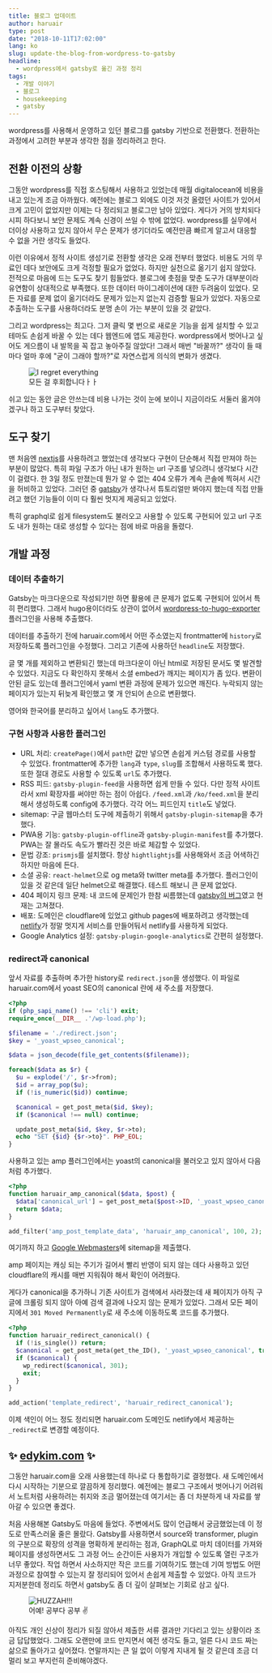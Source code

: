 ```yaml
---
title: 블로그 업데이트
author: haruair
type: post
date: "2018-10-11T17:02:00"
lang: ko
slug: update-the-blog-from-wordpress-to-gatsby
headline:
  - wordpress에서 gatsby로 옮긴 과정 정리 
tags:
  - 개발 이야기
  - 블로그
  - housekeeping
  - gatsby
---
```


wordpress를 사용해서 운영하고 있던 블로그를 gatsby 기반으로 전환했다. 전환하는 과정에서 고려한 부분과 생각한 점을 정리하려고 한다.

## 전환 이전의 상황

그동안 wordpress를 직접 호스팅해서 사용하고 있었는데 매월 digitalocean에 비용을 내고 있는게 조금 아까웠다. 예전에는 블로그 외에도 이것 저것 올렸던 사이트가 있어서 크게 고민이 없었지만 이제는 다 정리되고 블로그만 남아 있었다. 게다가 거의 방치되다시피 하다보니 보안 문제도 계속 신경이 쓰일 수 밖에 없었다. wordpress를 실무에서 더이상 사용하고 있지 않아서 무슨 문제가 생기더라도 예전만큼 빠르게 알고서 대응할 수 없을 거란 생각도 들었다.

이런 이유에서 정적 사이트 생성기로 전환할 생각은 오래 전부터 했었다. 비용도 거의 무료인 데다 보안에도 크게 걱정할 필요가 없었다. 하지만 실천으로 옮기기 쉽지 않았다. 전적으로 마음에 드는 도구도 찾기 힘들었다. 블로그에 촛점을 맞춘 도구가 대부분이라 유연함이 상대적으로 부족했다. 또한 데이터 마이그레이션에 대한 두려움이 있었다. 모든 자료를 문제 없이 옮기더라도 문제가 있는지 없는지 검증할 필요가 있었다. 자동으로 추출하는 도구를 사용하더라도 분명 손이 가는 부분이 있을 것 같았다.

그리고 wordpress는 최고다. 그저 클릭 몇 번으로 새로운 기능을 쉽게 설치할 수 있고 테마도 손쉽게 바꿀 수 있는 데다 웹엔드에 앱도 제공한다. wordpress에서 벗어나고 싶어도 게으름이 내 발목을 꼭 잡고 놓아주질 않았다! 그래서 매번 "바꿀까?" 생각이 들 때마다 얼마 후에 "굳이 그래야 할까?"로 자연스럽게 의식의 변화가 생겼다.

<figure class="image-giphy">
<img src="https://media.giphy.com/media/wEzqTDvpOlxss/giphy.gif" alt="I regret everything" />
<figcaption>모든 걸 후회합니다ㅏㅏ</figcaption>
</figure>

쉬고 있는 동안 글은 안쓰는데 비용 나가는 것이 눈에 보이니 지금이라도 서둘러 옮겨야겠구나 하고 도구부터 찾았다.

## 도구 찾기

맨 처음엔 [nextjs](http://nextjs.org)를 사용하려고 했었는데 생각보다 구현이 단순해서 직접 만져야 하는 부분이 많았다. 특히 파일 구조가 아닌 내가 원하는 url 구조를 넣으려니 생각보다 시간이 걸렸다. 한 3일 정도 만졌는데 뭔가 알 수 없는 404 오류가 계속 콘솔에 찍혀서 시간을 허비하고 있었다. 그러던 중 [gatsby](https://gatsbyjs.org)가 생각나서 튜토리얼만 봐야지 했는데 직접 만들려고 했던 기능들이 이미 다 훨씬 멋지게 제공되고 있었다.

특히 graphql로 쉽게 filesystem도 불러오고 사용할 수 있도록 구현되어 있고 url 구조도 내가 원하는 대로 생성할 수 있다는 점에 바로 마음을 돌렸다.

## 개발 과정

### 데이터 추출하기

Gatsby는 마크다운으로 작성되기만 하면 활용에 큰 문제가 없도록 구현되어 있어서 특히 편리했다. 그래서 hugo용이더라도 상관이 없어서 [wordpress-to-hugo-exporter](https://github.com/SchumacherFM/wordpress-to-hugo-exporter) 플러그인을 사용해 추출했다.

데이터를 추출하기 전에 haruair.com에서 어떤 주소였는지 frontmatter에 `history`로 저장하도록 플러그인을 수정했다. 그리고 기존에 사용하던 `headline`도 저장했다.

글 몇 개를 제외하고 변환되긴 했는데 마크다운이 아닌 html로 저장된 문서도 몇 발견할 수 있었다. 지금도 다 확인하지 못해서 소셜 embed가 깨지는 페이지가 좀 있다. 변환이 안된 글도 있는데 플러그인에서 yaml 변환 과정에 문제가 있으면 깨진다. 누락되지 않는 페이지가 있는지 뒤늦게 확인했고 몇 개 안되어 손으로 변환했다.

영어와 한국어를 분리하고 싶어서 `lang`도 추가했다.

### 구현 사항과 사용한 플러그인

- URL 처리: `createPage()`에서 `path`만 값만 넣으면 손쉽게 커스텀 경로를 사용할 수 있었다. frontmatter에 추가한 `lang`과 `type`, `slug`를 조합해서 사용하도록 했다. 또한 절대 경로도 사용할 수 있도록 `url`도 추가했다.
- RSS 피드: `gatsby-plugin-feed`을 사용하면 쉽게 만들 수 있다. 다만 정적 사이트라서 xml 확장자를 써야만 하는 점이 아쉽다. `/feed.xml`과 `/ko/feed.xml`을 분리해서 생성하도록 config에 추가했다. 각각 어느 피드인지 `title`도 넣었다.
- sitemap: 구글 웹마스터 도구에 제출하기 위해서 `gatsby-plugin-sitemap`을 추가했다.
- PWA용 기능: `gatsby-plugin-offline`과 `gatsby-plugin-manifest`를 추가했다. PWA는 잘 몰라도 속도가 빨라진 것은 바로 체감할 수 있었다.
- 문법 강조: `prismjs`를 설치했다. 항상 `hightlightjs`를 사용해와서 조금 어색하긴 하지만 마음에 든다.
- 소셜 공유: `react-helmet`으로 og meta와 twitter meta를 추가했다. 플러그인이 있을 것 같은데 일단 helmet으로 해결했다. 테스트 해보니 큰 문제 없었다.
- 404 페이지 링크 문제: 내 코드에 문제인가 한참 씨름했는데 [gatsby의 버그](https://github.com/gatsbyjs/gatsby/issues/8574)였고 현재는 고쳐졌다.
- 배포: 도메인은 cloudflare에 있었고 github pages에 배포하려고 생각했는데 [netlify](https://www.netlify.com/)가 정말 멋지게 서비스를 만들어둬서 netlify를 사용하게 되었다.
- Google Analytics 설정: `gatsby-plugin-google-analytics`로 간편히 설정했다.

### redirect과 canonical

앞서 자료를 추출하며 추가한 history로 `redirect.json`을 생성했다. 이 파일로 haruair.com에서 yoast SEO의 canonical 란에 새 주소를 저장했다.

```php
<?php
if (php_sapi_name() !== 'cli') exit;
require_once(__DIR__ .'/wp-load.php');

$filename = './redirect.json';
$key = '_yoast_wpseo_canonical';

$data = json_decode(file_get_contents($filename));

foreach($data as $r) {
  $u = explode('/', $r->from);
  $id = array_pop($u);
  if (!is_numeric($id)) continue;

  $canonical = get_post_meta($id, $key);
  if ($canonical !== null) continue;

  update_post_meta($id, $key, $r->to);
  echo "SET {$id} {$r->to}". PHP_EOL;
}
```

사용하고 있는 amp 플러그인에서는 yoast의 canonical을 불러오고 있지 않아서 다음처럼 추가했다.

```php
<?php
function haruair_amp_canonical($data, $post) {
  $data['canonical_url'] = get_post_meta($post->ID, '_yoast_wpseo_canonical', true);
  return $data;
}

add_filter('amp_post_template_data', 'haruair_amp_canonical', 100, 2);
```

여기까지 하고 [Google Webmasters](https://www.google.com/webmasters/)에 sitemap을 제출했다.

amp 페이지는 캐싱 되는 주기가 길어서 빨리 반영이 되지 않는 데다 사용하고 있던 cloudflare의 캐시를 매번 지워줘야 해서 확인이 어려웠다.

게다가 canonical을 추가하니 기존 사이트가 검색에서 사라졌는데 새 페이지가 아직 구글에 크롤링 되지 않아 아예 검색 결과에 나오지 않는 문제가 있었다. 그래서 모든 페이지에서 `301 Moved Permanently`로 새 주소에 이동하도록 코드를 추가했다.

```php
<?php
function haruair_redirect_canonical() {
  if (!is_single()) return;
  $canonical = get_post_meta(get_the_ID(), '_yoast_wpseo_canonical', true);
  if ($canonical) {
    wp_redirect($canonical, 301);
    exit;
  }
}

add_action('template_redirect', 'haruair_redirect_canonical');
```

이제 색인이 어느 정도 정리되면 haruair.com 도메인도 netlify에서 제공하는 `_redirect`로 변경할 예정이다.

## ✨ [edykim.com](https://github.com/edykim/edykim.com) ✨

그동안 haruair.com을 오래 사용했는데 하나로 다 통합하기로 결정했다. 새 도메인에서 다시 시작하는 기분으로 깔끔하게 정리했다. 예전에는 블로그 구조에서 벗어나기 어려워서 노트처럼 사용하려는 취지와 조금 멀어졌는데 여기서는 좀 더 차분하게 내 자료를 쌓아갈 수 있으면 좋겠다.

처음 사용해본 Gatsby도 마음에 들었다. 주변에서도 많이 언급해서 궁금했었는데 이 정도로 만족스러울 줄은 몰랐다. Gatsby를 사용하면서 source와 transformer, plugin의 구분으로 확장의 성격을 명확하게 분리하는 점과, GraphQL로 마치 데이터를 가져와 페이지를 생성하면서도 그 과정 어느 순간이든 사용자가 개입할 수 있도록 열린 구조가 너무 좋았다. 작업 하면서 사소하지만 작은 코드를 기여하기도 했는데 기여 방법도 어떤 과정으로 참여할 수 있는지 잘 정리되어 있어서 손쉽게 제출할 수 있었다. 아직 코드가 지저분한데 정리도 하면서 gatsby도 좀 더 깊이 살펴보는 기회로 삼고 싶다.

<figure class="image-giphy">
<img src="https://media.giphy.com/media/xUPGcoNpNgqBoqp57y/giphy.gif" alt="HUZZAH!!!" />
<figcaption>어예! 공부다 공부 ✌</figcaption>
</figure>

아직도 개인 신상이 정리가 되질 않아서 제출한 서류 결과만 기다리고 있는 상황이라 조금 답답했었다. 그래도 오랜만에 코드 만지면서 예전 생각도 들고, 얼른 다시 코드 짜는 삶으로 돌아가고 싶어졌다. 연말까지는 큰 일 없이 이렇게 지내게 될 것 같은데 조금 더 멀리 보고 부지런히 준비해야겠다.
